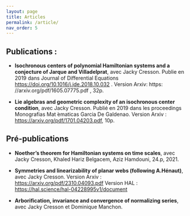 ```yaml
---
layout: page
title: Articles
permalink: /article/
nav_order: 5
---
```


## Publications : 
- **Isochronous centers of polynomial Hamiltonian systems and a conjecture of
Jarque and Villadelprat**, avec Jacky Cresson. Publie en 2019 dans Journal of Differential
Equations https://doi.org/10.1016/j.jde.2018.10.032 . Version Arxiv: https:
//arxiv.org/pdf/1605.07775.pdf , 32p.

- **Lie algebras and geometric complexity of an isochronous center condition**,
avec Jacky Cresson. Publié en 2019 dans les proceedings Monografias Mat ́ematicas Garcia De
Galdenao. Version Arxiv : https://arxiv.org/pdf/1701.04203.pdf, 10p.

## Pré-publications

- **Noether’s theorem for Hamiltonian systems on time scales**, avec Jacky Cresson, Khaled Hariz Belgacem, Aziz Hamdouni, 24.p, 2021.

- **Symmetries and linearizability of planar webs (following A.Hénaut)**, avec Jacky Cresson. Version Arxiv : https://arxiv.org/pdf/2310.04093.pdf
  Version HAL : https://hal.science/hal-04228995v1/document
  
- **Arborification, invariance and convergence of normalizing series**, avec Jacky
Cresson et Dominique Manchon.
